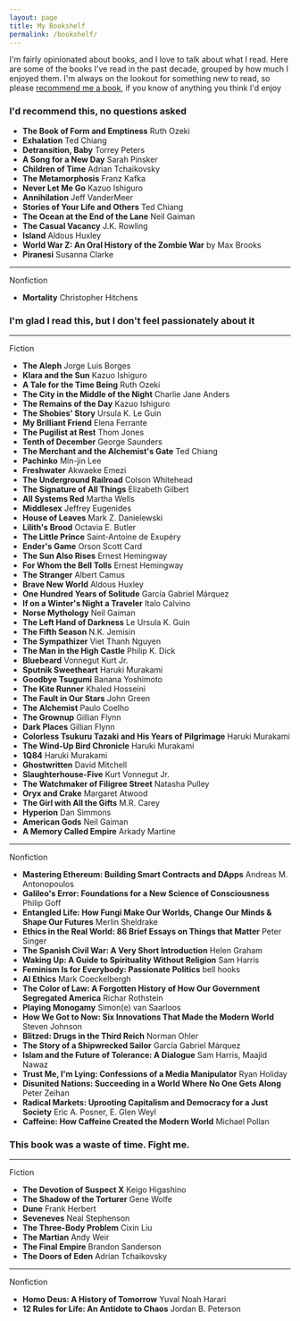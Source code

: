 ```yaml
---
layout: page
title: My Bookshelf
permalink: /bookshelf/
---
```


I'm fairly opinionated about books, and I love to talk about what I read. Here are some of the books I've read in the past decade, grouped by how much I enjoyed them. I'm always on the lookout for something new to read, so please [recommend me a book](recommend-me), if you know of anything you think I'd enjoy

### I'd recommend this, no questions asked
- **The Book of Form and Emptiness** Ruth Ozeki
- **Exhalation** Ted Chiang
- **Detransition, Baby** Torrey Peters
- **A Song for a New Day** Sarah Pinsker
- **Children of Time** Adrian Tchaikovsky
- **The Metamorphosis** Franz Kafka
- **Never Let Me Go** Kazuo Ishiguro
- **Annihilation** Jeff VanderMeer
- **Stories of Your Life and Others** Ted Chiang
- **The Ocean at the End of the Lane** Neil Gaiman
- **The Casual Vacancy** J.K. Rowling
- **Island** Aldous Huxley
- **World War Z: An Oral History of the Zombie War** by Max Brooks
- **Piranesi** Susanna Clarke
---
Nonfiction
- **Mortality** Christopher Hitchens

### I'm glad I read this, but I don't feel passionately about it

---
Fiction
- **The Aleph** Jorge Luis Borges
- **Klara and the Sun** Kazuo Ishiguro
- **A Tale for the Time Being** Ruth Ozeki
- **The City in the Middle of the Night** Charlie Jane Anders
- **The Remains of the Day** Kazuo Ishiguro
- **The Shobies' Story** Ursula K. Le Guin
- **My Brilliant Friend** Elena Ferrante
- **The Pugilist at Rest** Thom Jones
- **Tenth of December** George Saunders
- **The Merchant and the Alchemist's Gate** Ted Chiang
- **Pachinko** Min-jin Lee
- **Freshwater** Akwaeke Emezi
- **The Underground Railroad** Colson Whitehead
- **The Signature of All Things** Elizabeth Gilbert
- **All Systems Red** Martha Wells
- **Middlesex** Jeffrey Eugenides
- **House of Leaves** Mark Z. Danielewski
- **Lilith's Brood** Octavia E. Butler
- **The Little Prince** Saint-Antoine de Exupéry
- **Ender's Game** Orson Scott Card
- **The Sun Also Rises** Ernest Hemingway
- **For Whom the Bell Tolls** Ernest Hemingway
- **The Stranger** Albert Camus
- **Brave New World** Aldous Huxley
- **One Hundred Years of Solitude** Garcí­a Gabriel Márquez
- **If on a Winter's Night a Traveler** Italo Calvino
- **Norse Mythology** Neil Gaiman
- **The Left Hand of Darkness** Le Ursula K. Guin
- **The Fifth Season** N.K. Jemisin
- **The Sympathizer** Viet Thanh Nguyen
- **The Man in the High Castle** Philip K. Dick
- **Bluebeard** Vonnegut Kurt Jr.
- **Sputnik Sweetheart** Haruki Murakami
- **Goodbye Tsugumi** Banana Yoshimoto
- **The Kite Runner** Khaled Hosseini
- **The Fault in Our Stars** John Green
- **The Alchemist** Paulo Coelho
- **The Grownup** Gillian Flynn
- **Dark Places** Gillian Flynn
- **Colorless Tsukuru Tazaki and His Years of Pilgrimage** Haruki
 Murakami
- **The Wind-Up Bird Chronicle** Haruki Murakami
- **1Q84** Haruki Murakami
- **Ghostwritten** David Mitchell
- **Slaughterhouse-Five** Kurt Vonnegut Jr.
- **The Watchmaker of Filigree Street** Natasha Pulley
- **Oryx and Crake** Margaret Atwood 
- **The Girl with All the Gifts** M.R. Carey
- **Hyperion** Dan Simmons
- **American Gods** Neil Gaiman
- **A Memory Called Empire** Arkady Martine

---
Nonfiction
- **Mastering Ethereum: Building Smart Contracts and DApps** Andreas M. Antonopoulos
- **Galileo's Error: Foundations for a New Science of Consciousness** Philip Goff
- **Entangled Life: How Fungi Make Our Worlds, Change Our Minds & Shape Our Futures** Merlin  Sheldrake
- **Ethics in the Real World: 86 Brief Essays on Things that Matter** Peter Singer
- **The Spanish Civil War: A Very Short Introduction** Helen Graham
- **Waking Up: A Guide to Spirituality Without Religion** Sam Harris
- **Feminism Is for Everybody: Passionate Politics** bell hooks
- **AI Ethics** Mark Coeckelbergh
- **The Color of Law: A Forgotten History of How Our Government Segregated America** Richar Rothstein
- **Playing Monogamy** Simon(e) van Saarloos
- **How We Got to Now: Six Innovations That Made the Modern World** Steven Johnson
- **Blitzed: Drugs in the Third Reich** Norman Ohler
- **The Story of a Shipwrecked Sailor** Garcí­a Gabriel Márquez
- **Islam and the Future of Tolerance: A Dialogue** Sam Harris, Maajid Nawaz
- **Trust Me, I'm Lying: Confessions of a Media Manipulator** Ryan Holiday
- **Disunited Nations: Succeeding in a World Where No One Gets Along** Peter Zeihan
- **Radical Markets: Uprooting Capitalism and Democracy for a Just Society** Eric A. Posner, E. Glen Weyl
- **Caffeine: How Caffeine Created the Modern World** Michael Pollan

### This book was a waste of time. Fight me.

---
Fiction
- **The Devotion of Suspect X** Keigo Higashino
- **The Shadow of the Torturer** Gene Wolfe
- **Dune** Frank Herbert
- **Seveneves** Neal Stephenson
- **The Three-Body Problem** Cixin Liu
- **The Martian** Andy Weir
- **The Final Empire** Brandon Sanderson
- **The Doors of Eden** Adrian Tchaikovsky

---
Nonfiction
- **Homo Deus: A History of Tomorrow** Yuval Noah Harari
- **12 Rules for Life: An Antidote to Chaos** Jordan B. Peterson
